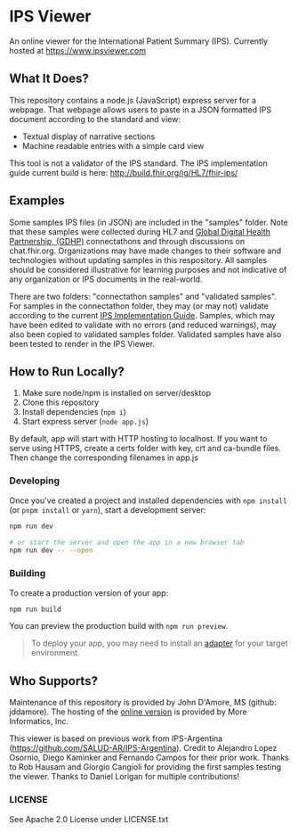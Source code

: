 # IPS Viewer

An online viewer for the International Patient Summary (IPS). Currently hosted at https://www.ipsviewer.com

## What It Does?

This repository contains a node.js (JavaScript) express server for a webpage. That webpage allows users to paste in a JSON formatted IPS document according to the standard and view: 

- Textual display of narrative sections
- Machine readable entries with a simple card view

This tool is not a validator of the IPS standard. The IPS implementation guide current build is here: http://build.fhir.org/ig/HL7/fhir-ips/

## Examples

Some samples IPS files (in JSON) are included in the "samples" folder. Note that these samples were collected during HL7 and [Global Digital Health Partnership, (GDHP)](https://www.healthit.gov/topic/global-digital-health-partnership) connectathons and through discussions on chat.fhir.org. Organizations may have made changes to their software and technologies without updating samples in this respository. All samples should be considered illustrative for learning purposes and not indicative of any organization or IPS documents in the real-world.  

There are two folders: "connectathon samples" and "validated samples". For samples in the connectathon folder, they may (or may not) validate according to the current [IPS Implementation Guide](http://build.fhir.org/ig/HL7/fhir-ips/). Samples, which may have been edited to validate with no errors (and reduced warnings), may also been copied to validated samples folder. Validated samples have also been tested to render in the IPS Viewer. 

## How to Run Locally?

1. Make sure node/npm is installed on server/desktop 
2. Clone this repository
3. Install dependencies (```npm i```)
4. Start express server (```node app.js```)

By default, app will start with HTTP hosting to localhost. If you want to serve using HTTPS, create a certs folder with key, crt and ca-bundle files. Then change the corresponding filenames in app.js

### Developing

Once you've created a project and installed dependencies with `npm install` (or `pnpm install` or `yarn`), start a development server:

```bash
npm run dev

# or start the server and open the app in a new browser tab
npm run dev -- --open
```

### Building

To create a production version of your app:

```bash
npm run build
```

You can preview the production build with `npm run preview`.

> To deploy your app, you may need to install an [adapter](https://kit.svelte.dev/docs/adapters) for your target environment.


## Who Supports?

Maintenance of this repository is provided by John D'Amore, MS (github: jddamore). The hosting of the [online version](https://www.ipsviewer.com) is provided by More Informatics, Inc.

This viewer is based on previous work from IPS-Argentina (https://github.com/SALUD-AR/IPS-Argentina). Credit to Alejandro Lopez Osornio, Diego Kaminker and Fernando Campos for their prior work. Thanks to Rob Hausam and Giorgio Cangioli for providing the first samples testing the viewer. Thanks to Daniel Lorigan for multiple contributions!

### LICENSE

See Apache 2.0 License under LICENSE.txt
